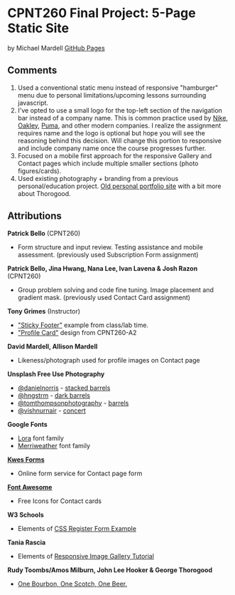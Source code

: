 # CPNT260 Final Project: 5-Page Static Site
by Michael Mardell
[GitHub Pages](https://aggressiveperfector.github.io/cpnt260-final/index.html)

## Comments
1. Used a conventional static menu instead of responsive "hamburger" menu due to personal limitations/upcoming lessons surrounding javascript.
 2. I've opted to use a small logo for the top-left section of the navigation bar instead of a company name. This is common practice used by [Nike](https://www.nike.com/ca/), [Oakley](https://www.oakley.com/en-ca), [Puma](https://ca.puma.com/), and other modern companies. I realize the assignment requires name and the logo is optional but hope you will see the reasoning behind this decision. Will change this portion to responsive and include company name once the course progresses further. 
3. Focused on a mobile first approach for the responsive Gallery and Contact pages which include multiple smaller sections (photo figures/cards).
4. Used existing photography + branding from a previous personal/education project. [Old personal portfolio site](http://michaelmardell.ca/) with a bit more about Thorogood.

## Attributions
**Patrick Bello** (CPNT260)
- Form structure and input review. Testing assistance and mobile assessment. (previously used Subscription Form assignment)

**Patrick Bello, Jina Hwang, Nana Lee, Ivan Lavena & Josh Razon** (CPNT260)
- Group problem solving and code fine tuning. Image placement and gradient mask. (previously used Contact Card assignment)

**Tony Grimes** (Instructor)
- ["Sticky Footer"](https://codepen.io/browsertherapy/pen/wvGbMYY) example from class/lab time.
- ["Profile Card"](https://raw.githubusercontent.com/sait-wbdv/assessments/master/cpnt260/assignment-2/screencap.png) design from CPNT260-A2

**David Mardell, Allison Mardell**
- Likeness/photograph used for profile images on Contact page

**Unsplash Free Use Photography**
- [@danielnorris](https://unsplash.com/@danielnorris) - [stacked barrels](https://unsplash.com/photos/l1kZD3_dySY)
- [@hngstrm](https://unsplash.com/@hngstrm) - [dark barrels](https://unsplash.com/photos/-7XBGB1dW8w)
- [@tomthompsonphotography](https://unsplash.com/@tomthompsonphotography) -  [barrels](https://unsplash.com/photos/BoVxWyS5KAE)
- [@vishnurnair](https://unsplash.com/@vishnurnair) - [concert](https://unsplash.com/photos/m1WZS5ye404)

**Google Fonts**
- [Lora](https://fonts.google.com/specimen/Lora) font family
- [Merriweather](https://fonts.google.com/specimen/Merriweather) font family

[**Kwes Forms**](https://kwes.io/)
- Online form service for Contact page form

[**Font Awesome**](https://fontawesome.com/)
- Free Icons for Contact cards

**W3 Schools**
- Elements of [CSS Register Form Example](https://www.w3schools.com/howto/howto_css_register_form.asp)

**Tania Rascia**
- Elements of [Responsive Image Gallery Tutorial](https://www.taniarascia.com/how-to-build-a-responsive-image-gallery-with-flexbox/)

**Rudy Toombs/Amos Milburn, John Lee Hooker & George Thorogood**
 - [One Bourbon, One Scotch, One Beer.](https://en.wikipedia.org/wiki/One_Bourbon,_One_Scotch,_One_Beer)
